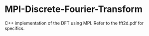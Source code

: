 # MPI-Discrete-Fourier-Transform
C++ implementation of the DFT using MPI. Refer to the fft2d.pdf for specifics.

